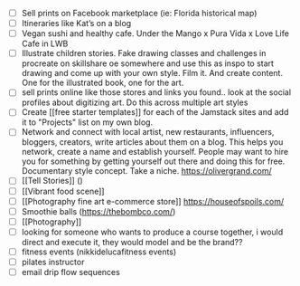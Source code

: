 - [ ] Sell prints on Facebook marketplace (ie: Florida historical map)
- [ ] Itineraries like Kat’s on a blog
- [ ] Vegan sushi and healthy cafe. Under the Mango x Pura Vida x Love Life Cafe in LWB
- [ ] Illustrate children stories. Fake drawing classes and challenges in procreate on skillshare oe somewhere and use this as inspo to start drawing and come up with your own style. Film it. And create content. One for the illustrated book, one for the art.
- [ ] sell prints online like those stores and links you found.. look at the social profiles about digitizing art. Do this across multiple art styles
- [ ] Create [[free starter templates]] for each of the Jamstack sites and add it to "Projects" list on my own blog. 
- [ ] Network and connect with local artist, new restaurants, influencers, bloggers, creators, write articles about them on a blog. This helps you network, create a name and establish yourself. People may want to hire you for something by getting yourself out there and doing this for free. Documentary style concept. Take a niche. https://olivergrand.com/
- [ ] [[Tell Stories]] ()
- [ ] [[Vibrant food scene]]
- [ ] [[Photography fine art e-commerce store]] https://houseofspoils.com/
- [ ] Smoothie balls (https://thebombco.com/)
- [ ] [[Photography]]
- [ ] looking for someone who wants to produce a course together, i would direct and execute it, they would model and be the brand??
- [ ] fitness events (nikkidelucafitness events)
- [ ] pilates instructor
- [ ] email drip flow sequences